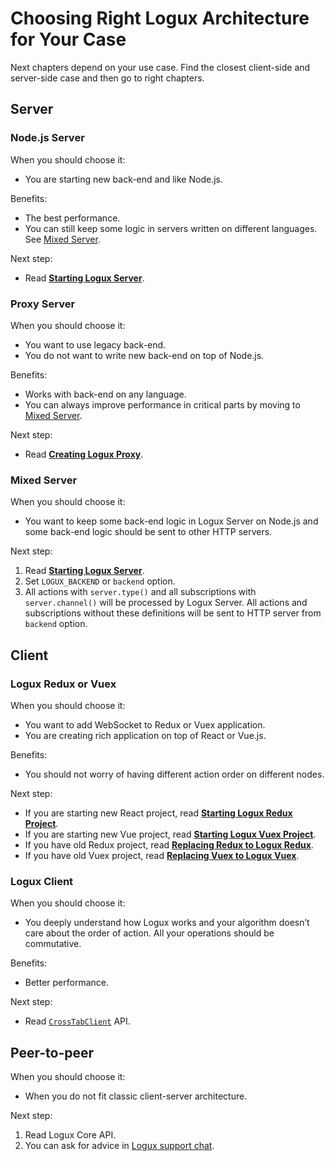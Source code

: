 # Choosing Right Logux Architecture for Your Case

Next chapters depend on your use case. Find the closest client-side and server-side case and then go to right chapters.


## Server

### Node.js Server

When you should choose it:

* You are starting new back-end and like Node.js.

Benefits:

* The best performance.
* You can still keep some logic in servers written on different languages. See [Mixed Server](#mixed-server).

Next step:

* Read **[Starting Logux Server](../starting/node-server.md)**.

### Proxy Server

When you should choose it:

* You want to use legacy back-end.
* You do not want to write new back-end on top of Node.js.

Benefits:

* Works with back-end on any language.
* You can always improve performance in critical parts by moving to [Mixed Server](#mixed-server).

Next step:

* Read **[Creating Logux Proxy](../starting/proxy-server.md)**.


### Mixed Server

When you should choose it:

* You want to keep some back-end logic in Logux Server on Node.js and some back-end logic should be sent to other HTTP servers.

Next step:

1. Read **[Starting Logux Server](../starting/node-server.md)**.
2. Set `LOGUX_BACKEND` or `backend` option.
3. All actions with `server.type()` and all subscriptions with `server.channel()` will be processed by Logux Server. All actions and subscriptions without these definitions will be sent to HTTP server from `backend` option.


## Client

### Logux Redux or Vuex

When you should choose it:

* You want to add WebSocket to Redux or Vuex application.
* You are creating rich application on top of React or Vue.js.

Benefits:

* You should not worry of having different action order on different nodes.

Next step:

* If you are starting new React project, read **[Starting Logux Redux Project](../starting/new-redux-client.md)**.
* If you are starting new Vue project, read **[Starting Logux Vuex Project](../starting/new-vuex-client.md)**.
* If you have old Redux project, read **[Replacing Redux to Logux Redux](../starting/replace-redux.md)**.
* If you have old Vuex project, read **[Replacing Vuex to Logux Vuex](../starting/replace-vuex.md)**.


### Logux Client

When you should choose it:

* You deeply understand how Logux works and your algorithm doesn’t care about the order of action. All your operations should be commutative.

Benefits:

* Better performance.

Next step:

* Read [`CrossTabClient`](https://logux.io/redux-api/#crosstabclient) API.


## Peer-to-peer

When you should choose it:

* When you do not fit classic client-server architecture.

Next step:

1. Read Logux Core API.
2. You can ask for advice in [Logux support chat](https://gitter.im/logux/logux).
